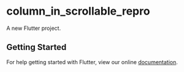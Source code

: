 # column_in_scrollable_repro

A new Flutter project.

## Getting Started

For help getting started with Flutter, view our online
[documentation](https://flutter.io/).
